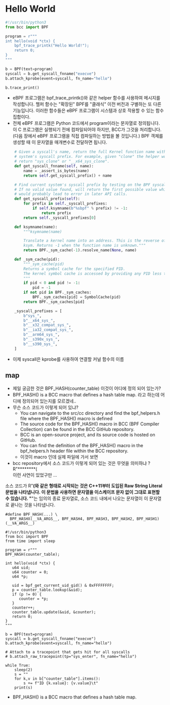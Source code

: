 # Hello World 

```py
#!/usr/bin/python3  
from bcc import BPF

program = r"""
int hello(void *ctx) {
    bpf_trace_printk("Hello World!");
    return 0;
}
"""

b = BPF(text=program)
syscall = b.get_syscall_fnname("execve")
b.attach_kprobe(event=syscall, fn_name="hello")

b.trace_print()
```
* eBPF 프로그램은 bpf_trace_printk()와 같은 helper 함수를 사용하여 메시지를 작성합니다. 헬퍼 함수는 "확장된" BPF를 "클래식" 이전 버전과 구별하는 또 다른 기능입니다. 이러한 함수들은 eBPF 프로그램이 시스템과 상호 작용할 수 있는 함수 집합이다.  
* 전체 eBPF 프로그램은 Python 코드에서 program이라는 문자열로 정의됩니다. 이 C 프로그램은 실행되기 전에 컴파일되어야 하지만, BCC가 그것을 처리합니다. (다음 장에서 eBPF 프로그램을 직접 컴파일하는 방법을 볼 것입니다.) BPF 객체를 생성할 때 이 문자열을 매개변수로 전달하면 됩니다. 


```py 
    # Given a syscall's name, return the full Kernel function name with current
    # system's syscall prefix. For example, given "clone" the helper would
    # return "sys_clone" or "__x64_sys_clone".
    def get_syscall_fnname(self, name):
        name = _assert_is_bytes(name)
        return self.get_syscall_prefix() + name

    # Find current system's syscall prefix by testing on the BPF syscall.
    # If no valid value found, will return the first possible value which
    # would probably lead to error in later API calls.
    def get_syscall_prefix(self):
        for prefix in self._syscall_prefixes:
            if self.ksymname(b"%sbpf" % prefix) != -1:
                return prefix
        return self._syscall_prefixes[0]        

    def ksymname(name):
        """ksymname(name)

        Translate a kernel name into an address. This is the reverse of
        ksym. Returns -1 when the function name is unknown."""
        return BPF._sym_cache(-1).resolve_name(None, name)

    def _sym_cache(pid): 
        """_sym_cache(pid)
        Returns a symbol cache for the specified PID.
        The kernel symbol cache is accessed by providing any PID less than zero.
        """
        if pid < 0 and pid != -1:
            pid = -1
        if not pid in BPF._sym_caches:
            BPF._sym_caches[pid] = SymbolCache(pid)
        return BPF._sym_caches[pid]

    _syscall_prefixes = [
        b"sys_",
        b"__x64_sys_",
        b"__x32_compat_sys_",
        b"__ia32_compat_sys_",
        b"__arm64_sys_",
        b"__s390x_sys_",
        b"__s390_sys_",
    ]        
```        
* 이제 syscall은 kprobe를 사용하여 연결할 커널 함수의 이름

## map
* 제일 궁금한 것은 BPF_HASH(counter_table) 이것이 어디에 정의 되어 있는가?
* BPF_HASH() is a BCC macro that defines a hash table map. 라고 하는데 어디에 정의되어 있는지를 모르겠네..
* 무슨 소스 코드가 이렇게 되어 있냐?
  - You can navigate to the src/cc directory and find the bpf_helpers.h file where the BPF_HASH() macro is defined
  - The source code for the BPF_HASH() macro in BCC (BPF Compiler Collection) can be found in the BCC GitHub repository. 
  - BCC is an open-source project, and its source code is hosted on GitHub. 
  - You can find the definition of the BPF_HASH() macro in the bpf_helpers.h header file within the BCC repository.
  - 이것이 macro 인데 실제 파일에 가서 보면  
* bcc repository에서  소스 코드가 이렇게 되어 있는 것은 무엇을 의미하냐 ?  R"********(  
이런 사연이 있었구만 ...

소스 코드가 R"********(와 같은 형태로 시작되는 것은 C++11부터 도입된 Raw String Literal 문법을 나타냅니다. 이 문법을 사용하면 문자열을 이스케이프 문자 없이 그대로 표현할 수 있습니다. "********"는 임의의 종료 문자열로, 소스 코드 내에서 나오는 문자열이 이 문자열로 끝나는 것을 나타냅니다.


```
#define BPF_HASH(...) \
  BPF_HASHX(__VA_ARGS__, BPF_HASH4, BPF_HASH3, BPF_HASH2, BPF_HASH1)(__VA_ARGS__)
```


```
#!/usr/bin/python3  
from bcc import BPF
from time import sleep

program = r"""
BPF_HASH(counter_table);

int hello(void *ctx) {
   u64 uid;
   u64 counter = 0;
   u64 *p;

   uid = bpf_get_current_uid_gid() & 0xFFFFFFFF;
   p = counter_table.lookup(&uid);
   if (p != 0) {
      counter = *p;
   }
   counter++;
   counter_table.update(&uid, &counter);
   return 0;
}
"""

b = BPF(text=program)
syscall = b.get_syscall_fnname("execve")
b.attach_kprobe(event=syscall, fn_name="hello")

# Attach to a tracepoint that gets hit for all syscalls 
# b.attach_raw_tracepoint(tp="sys_enter", fn_name="hello")

while True:
    sleep(2)
    s = ""
    for k,v in b["counter_table"].items():
        s += f"ID {k.value}: {v.value}\t"
    print(s)

```


* BPF_HASH() is a BCC macro that defines a hash table map.



